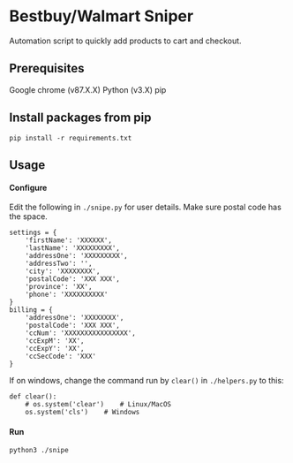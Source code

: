 # Bestbuy/Walmart Sniper
Automation script to quickly add products to cart and checkout.

## Prerequisites
   Google chrome (v87.X.X)
   Python (v3.X)
   pip

## Install packages from pip
   `pip install -r requirements.txt`

## Usage
#### Configure
Edit the following in `./snipe.py` for user details. Make sure postal code has the space.
```
settings = {
    'firstName': 'XXXXXX',
    'lastName': 'XXXXXXXXX',
    'addressOne': 'XXXXXXXXX',
    'addressTwo': '',
    'city': 'XXXXXXXX',
    'postalCode': 'XXX XXX',
    'province': 'XX',
    'phone': 'XXXXXXXXXX'
}
billing = {
    'addressOne': 'XXXXXXXX',
    'postalCode': 'XXX XXX',
    'ccNum': 'XXXXXXXXXXXXXXXX',
    'ccExpM': 'XX',
    'ccExpY': 'XX',
    'ccSecCode': 'XXX'
}
```

If on windows, change the command run by `clear()` in `./helpers.py` to this:
```
def clear():
    # os.system('clear')    # Linux/MacOS
    os.system('cls')    # Windows
```

#### Run
   `python3 ./snipe`
